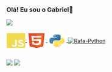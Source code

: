 ### Olá! Eu sou o Gabriel👋

<div align="left">
  <a href="https://github.com/gabrieldevcode">
  <img height="190em" src="https://github-readme-stats.vercel.app/api?username=gabrieldevcode&show_icons=true&theme=transparent&include_all_commits=true&count_private=true&hide_border=false"/>
</div>

 <div style="display: inline_block"><br>
  <img align="center" alt="Rafa-Js" height="40" width="50" src="https://raw.githubusercontent.com/devicons/devicon/master/icons/javascript/javascript-plain.svg">
  <img align="center" alt="Rafa-HTML" height="40" width="50" src="https://raw.githubusercontent.com/devicons/devicon/master/icons/html5/html5-original.svg">
  <img align="center" alt="Rafa-Python" height="40" width="50" src="https://raw.githubusercontent.com/devicons/devicon/master/icons/python/python-original.svg">
  <img align="center" alt="Rafa-Python" height="40" width="50" src="https://cdn.jsdelivr.net/gh/devicons/devicon/icons/css3/css3-original.svg" 
</div> 

  ##

  <div> 
  <a href="https://instagram.com/gabriel_robalinho" target="_blank"><img src="https://img.shields.io/badge/-Instagram-%23E4405F?style=for-the-badge&logo=instagram&logoColor=white" target="_blank"></a>
  <a href = "mailto:contato.gabrielrobalinho@gmail.com"><img src="https://img.shields.io/badge/-Gmail-%23333?style=for-the-badge&logo=gmail&logoColor=white" target="_blank"></a>
</div>

  
